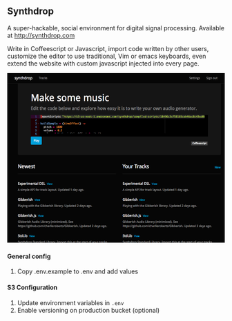 ## Synthdrop

A super-hackable, social environment for digital signal processing. Available at
http://synthdrop.com

Write in Coffeescript or Javascript, import code written by other users, customize the editor to use traditional, Vim or emacs keyboards, even extend the website with custom javascript injected into every page.

![Index](readme/index.png)

#### General config

1. Copy .env.example to .env and add values

#### S3 Configuration

1. Update environment variables in `.env`
1. Enable versioning on production bucket (optional)
